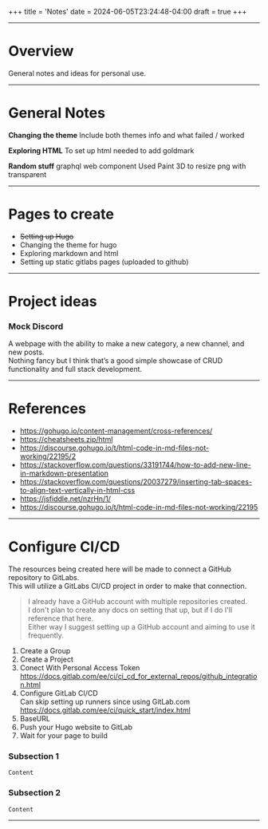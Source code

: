 +++
title = 'Notes'
date = 2024-06-05T23:24:48-04:00
draft = true
+++

---

# Overview
General notes and ideas for personal use.

---

# General Notes

**Changing the theme**
Include both themes info and what failed / worked

**Exploring HTML**
To set up html needed to add goldmark

**Random stuff**
graphql
web component
Used Paint 3D to resize png with transparent

---

# Pages to create

- ~~Setting up Hugo~~
- Changing the theme for hugo
- Exploring markdown and html
- Setting up static gitlabs pages (uploaded to github)

---

# Project ideas

### Mock Discord
A webpage with the ability to make a new category, a new channel, and new posts.\
Nothing fancy but I think that’s a good simple showcase of CRUD functionality and full stack development.

---

# References
- https://gohugo.io/content-management/cross-references/
- https://cheatsheets.zip/html
- https://discourse.gohugo.io/t/html-code-in-md-files-not-working/22195/2
- https://stackoverflow.com/questions/33191744/how-to-add-new-line-in-markdown-presentation
- https://stackoverflow.com/questions/20037279/inserting-tab-spaces-to-align-text-vertically-in-html-css
- https://jsfiddle.net/nzrHn/1/
- https://discourse.gohugo.io/t/html-code-in-md-files-not-working/22195

---

# Configure CI/CD
The resources being created here will be made to connect a GitHub repository to GitLabs.\
This will utilize a GitLabs CI/CD project in order to make that connection.

> I already have a GitHub account with multiple repositories created.\
I don't plan to create any docs on setting that up, but if I do I'll reference that here.\
Either way I suggest setting up a GitHub account and aiming to use it frequently.

1) Create a Group
2) Create a Project
3) Conect With Personal Access Token\
https://docs.gitlab.com/ee/ci/ci_cd_for_external_repos/github_integration.html
4) Configure GitLab CI/CD\
Can skip setting up runners since using GitLab.com\
https://docs.gitlab.com/ee/ci/quick_start/index.html
5) BaseURL
6) Push your Hugo website to GitLab
7) Wait for your page to build


### Subsection 1
`Content`

### Subsection 2
`Content`

---